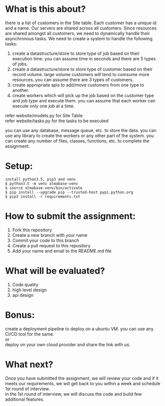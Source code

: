 # What is this about?

there is a list of customers in the Site table. Each customer has a unique id and a name. Our servers are shared across all customers. Since resources are shared amongst all customers, we need to dynamically handle their asynchronous tasks. We need to create a system to handle the following tasks:

1. create a datastructure/store to store type of job based on their execution time. you can assume time in seconds and there are 5 types of jobs.
2. create a datastructure/store to store type of customer based on their record volume. large volume customers will tend to comsume more resources. you can assume there are 3 types of customers.
3. create appropriate apis to add/move customers from one type to another.
4. create workers which will pick up the job based on the customer type and job type and execute them. you can assume that each worker can execute only one job at a time.

refer website/models.py for Site Table <br>
refer website/tasks.py for the tasks to be executed

you can use any database, message queue, etc. to store the data. you can use any library to create the workers or any other part of the system. you can create any number of files, classes, functions, etc. to complete the assignment.

# Setup:

```
install python3.5, pip3 and venv
$ python3.5 -m venv almabase-venv
$ source almabase-venv/bin/activate
$ pip install --upgrade pip --trusted-host pypi.python.org
$ pip3 install -r requirements.txt
```

# How to submit the assignment:

1. Fork this repository
2. Create a new branch with your name
3. Commit your code to this branch
4. Create a pull request to this repository
5. Add your name and email to the README.md file

# What will be evaluated?

1. Code quality
2. high level design
3. api design

# Bonus:

create a deployment pipeline to deploy on a ubuntu VM. you can use any CI/CD tool for the same. <br>
or <br>
deploy on your own cloud provider and share the link with us.

# What next?

Once you have submitted the assignment, we will review your code and if it meets our requirements, we will get back to you within a week and schedule 1st round of interview. <br>
in the 1st round of interview, we will discuss the code and build few additional features.
